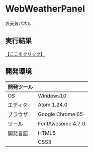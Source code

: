# WebWeatherPanel
お天気パネル

## 実行結果
[【ここをクリック】](https://xekid78.github.io/WebSideMenu/)
  
## 開発環境
| 開発ツール |  |
|:-|:-|
| OS | Windows10 |
| エディタ | Atom 1.24.0 |
| ブラウザ | Google Chrome 65 |
| ツール | FontAwesome 4.7.0 |
| 開発言語 | HTML5 |
| | CSS3 |
